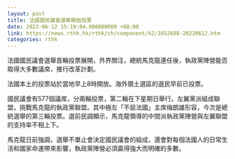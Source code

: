 ```yaml
---
layout: post
title: 法國國民議會選舉開始投票
date: 2022-06-12 15:19:04.000000000 +08:00
link: https://news.rthk.hk/rthk/ch/component/k2/1652688-20220612.htm
categories: rthk
---
```


法國國民議會選舉首輪投票展開，外界關注，總統馬克龍連任後，執政黨陣營能否取得大多數議席，推行改革計劃。

法國本土的投票站於當地早上8時開放。海外領土選區的選民早前已投票。

國民議會有577個議席，分兩輪投票，第二輪在下星期日舉行。左翼黨派組成聯盟，挑戰馬克龍的執政黨聯盟。其中極左「不屈法國」主席梅朗雄形容，今次是總統選舉的第三輪投票。選前民調顯示，馬克龍領導的中間派執政黨陣營與左翼聯盟的支持率不相上下。

馬克龍日前強調，選舉不單止會決定國民議會的組成，還會對每個法國人的日常生活和國家命運帶來影響，執政黨陣營必須贏得強大而明確的多數。

